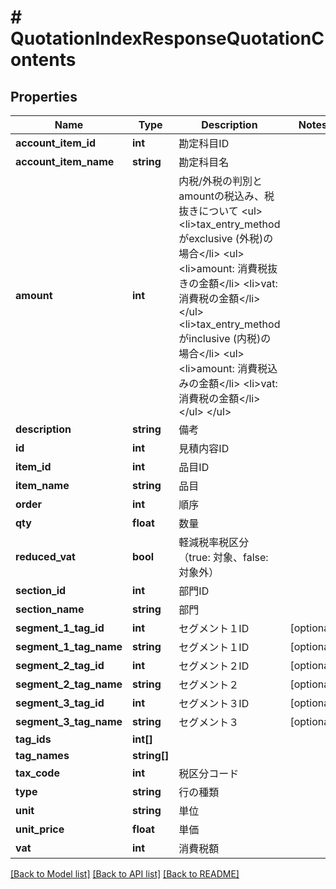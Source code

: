 # # QuotationIndexResponseQuotationContents

## Properties

Name | Type | Description | Notes
------------ | ------------- | ------------- | -------------
**account_item_id** | **int** | 勘定科目ID |
**account_item_name** | **string** | 勘定科目名 |
**amount** | **int** | 内税/外税の判別とamountの税込み、税抜きについて &lt;ul&gt; &lt;li&gt;tax_entry_methodがexclusive (外税)の場合&lt;/li&gt; &lt;ul&gt; &lt;li&gt;amount: 消費税抜きの金額&lt;/li&gt; &lt;li&gt;vat: 消費税の金額&lt;/li&gt; &lt;/ul&gt; &lt;li&gt;tax_entry_methodがinclusive (内税)の場合&lt;/li&gt; &lt;ul&gt; &lt;li&gt;amount: 消費税込みの金額&lt;/li&gt; &lt;li&gt;vat: 消費税の金額&lt;/li&gt; &lt;/ul&gt; &lt;/ul&gt; |
**description** | **string** | 備考 |
**id** | **int** | 見積内容ID |
**item_id** | **int** | 品目ID |
**item_name** | **string** | 品目 |
**order** | **int** | 順序 |
**qty** | **float** | 数量 |
**reduced_vat** | **bool** | 軽減税率税区分（true: 対象、false: 対象外） |
**section_id** | **int** | 部門ID |
**section_name** | **string** | 部門 |
**segment_1_tag_id** | **int** | セグメント１ID | [optional]
**segment_1_tag_name** | **string** | セグメント１ID | [optional]
**segment_2_tag_id** | **int** | セグメント２ID | [optional]
**segment_2_tag_name** | **string** | セグメント２ | [optional]
**segment_3_tag_id** | **int** | セグメント３ID | [optional]
**segment_3_tag_name** | **string** | セグメント３ | [optional]
**tag_ids** | **int[]** |  |
**tag_names** | **string[]** |  |
**tax_code** | **int** | 税区分コード |
**type** | **string** | 行の種類 |
**unit** | **string** | 単位 |
**unit_price** | **float** | 単価 |
**vat** | **int** | 消費税額 |

[[Back to Model list]](../../README.md#models) [[Back to API list]](../../README.md#endpoints) [[Back to README]](../../README.md)
